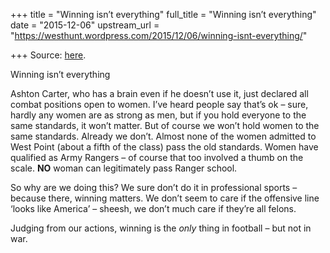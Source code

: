 +++
title = "Winning isn’t everything"
full_title = "Winning isn’t everything"
date = "2015-12-06"
upstream_url = "https://westhunt.wordpress.com/2015/12/06/winning-isnt-everything/"

+++
Source: [here](https://westhunt.wordpress.com/2015/12/06/winning-isnt-everything/).

Winning isn’t everything

Ashton Carter, who has a brain even if he doesn’t use it, just declared
all combat positions open to women. I’ve heard people say that’s ok –
sure, hardly any women are as strong as men, but if you hold everyone to
the same standards, it won’t matter. But of course we won’t hold women
to the same standards. Already we don’t. Almost none of the women
admitted to West Point (about a fifth of the class) pass the old
standards. Women have qualified as Army Rangers – of course that too
involved a thumb on the scale. **NO** woman can legitimately pass Ranger
school.

So why are we doing this? We sure don’t do it in professional sports –
because there, winning matters. We don’t seem to care if the offensive
line ‘looks like America’ – sheesh, we don’t much care if they’re all
felons.

Judging from our actions, winning is the *only* thing in football – but
not in war.

